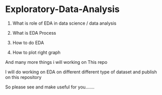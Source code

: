 # Exploratory-Data-Analysis

1. What is role of EDA in data science / data analysis

2. What is EDA Process 

3. How to do EDA

4. How to plot right graph

And many more things i will working on This repo 

I will do working on EDA on different different type of dataset and publish on this repository

So please see and make useful for you.......
